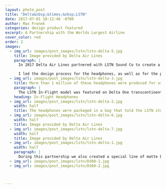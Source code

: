 ```yaml
---
layout: photo_post
title: "Delta&nbsp;&times;&nbsp;LSTN"
date: 2017-07-01 18:12:48 -0700
author: Max Fronek
categories: design product featured
excerpt: A Partnership with the Worlds Largest Airline
cover_color: red
order: 2
images:
  - img_url: images/post_images/lstn/lstn-delta-5.jpg
    title: Image provided by Delta Air Lines  
    paragraph: |
      In 2017 Delta Air Lines partnered with LSTN Sound Co to create a line of noise-canceling headphones for all Delta One flights. The aim was to bring in a luxury brand that was also committed to making the world a better place, to set apart the in-flight offering when compared to other carriers.

      I led the design process for the headphones, as well as for the product presentation and supporting collaboration materials. As part of this collaboration LSTN also produced limited edition versions of their flagship headphones, the Troubadour, and hosted pop-up events in Delta Sky Clubs around the USA to promote the partnership and their headphones.
  - img_url: images/post_images/lstn/lstn-delta-3.jpg
    title: More than 1 million of these headphones were produced for use on all transcontinental Delta One flights.
    paragraph: |
      The LSTN In-Flight model was featured on Delta One transcontinental flights from 2017 through 2019. I led the design process, working with both Delta's team and our overseas suppliers to bring the original design to life. It adapts LSTN's flagship Troubadour design to the rigorous standards required by Delta.
    heading: In-Flight Headphones 
  - img_url: images/post_images/lstn/lstn-delta-2.jpg  
    width: half
    title: The headphones were packaged in a bag that told the LSTN story.   
  - img_url: images/post_images/lstn/lstn-delta-6.jpg
    width: half 
    title: Image provided by Delta Air Lines
  - img_url: images/post_images/lstn/lstn-delta-7.jpg
    width: half 
    title: Image provided by Delta Air Lines    
  - img_url: images/post_images/lstn/lstn-delta-1.jpg
    width: half       
    paragraph: |
      During this partnership we also created a special line of matte black Troubadour headphones to be sent to Delta Air Line's elite "360" passengers. The scratch-resistant matte black aluminum headband helps give these headphones a more subtle look than the standard Troubadour, while plush vegan leather gives comfort on even the longest flights.
  - img_url: images/post_images/lstn/D360-1.jpg  
  - img_url: images/post_images/lstn/D360-2.jpg        



---       
```


